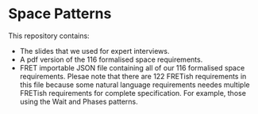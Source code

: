 # Space Patterns

This repository contains:
- The slides that we used for expert interviews.
- A pdf version of the 116 formalised space requirements.
- FRET importable JSON file containing all of our 116 formalised space requirements. Plesae note that there are 122 FRETish requirements in this file because some natural language requirements needes multiple FRETish requirements for complete specification. For example, those using the Wait and Phases patterns.
